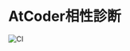 AtCoder相性診断
=====
![CI](https://github.com/makutamoto/atcoder-aisho-shindan/workflows/CI/badge.svg)
